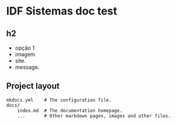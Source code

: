 # IDF Sistemas doc test

## h2

* opção 1
* imagem
* site.
* message.

## Project layout

    mkdocs.yml    # The configuration file.
    docs/
        index.md  # The documentation homepage.
        ...       # Other markdown pages, images and other files.
